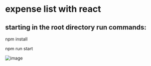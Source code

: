 # expense list with react

## starting in the root directory run commands:
npm install

npm run start

![image](https://user-images.githubusercontent.com/6940168/151589042-7e491b75-80ec-4b56-857c-0d8b6fe4b857.png)
